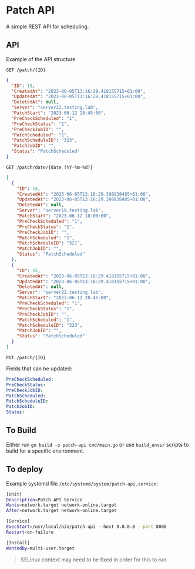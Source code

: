 # Patch API

A simple REST API for scheduling.

## API

Example of the API structure

`GET /patch/{ID}`

```json
{
  "ID": 15,
  "CreatedAt": "2023-06-05T13:16:29.418155715+01:00",
  "UpdatedAt": "2023-06-05T13:16:29.418155715+01:00",
  "DeletedAt": null,
  "Server": "server22.testing.lab",
  "PatchStart": "2023-06-12 20:45:00",
  "PreCheckScheduled": "1",
  "PreCheckStatus": "1",
  "PreCheckJobID": "",
  "PatchScheduled": "1",
  "PatchScheduleID": "323",
  "PatchJobID": "",
  "Status": "PatchScheduled"
}
```

`GET /patch/date/{date (%Y-%m-%d)}`

```json
[
  {
    "ID": 14,
    "CreatedAt": "2023-06-05T13:16:29.398938485+01:00",
    "UpdatedAt": "2023-06-05T13:16:29.398938485+01:00",
    "DeletedAt": null,
    "Server": "server19.testing.lab",
    "PatchStart": "2023-06-12 18:00:00",
    "PreCheckScheduled": "1",
    "PreCheckStatus": "1",
    "PreCheckJobID": "",
    "PatchScheduled": "1",
    "PatchScheduleID": "321",
    "PatchJobID": "",
    "Status": "PatchScheduled"
  },
  {
    "ID": 15,
    "CreatedAt": "2023-06-05T13:16:29.418155715+01:00",
    "UpdatedAt": "2023-06-05T13:16:29.418155715+01:00",
    "DeletedAt": null,
    "Server": "server22.testing.lab",
    "PatchStart": "2023-06-12 20:45:00",
    "PreCheckScheduled": "1",
    "PreCheckStatus": "1",
    "PreCheckJobID": "",
    "PatchScheduled": "1",
    "PatchScheduleID": "323",
    "PatchJobID": "",
    "Status": "PatchScheduled"
  }
]
```

`PUT /patch/{ID}`

Fields that can be updated:

```yaml
PreCheckScheduled:
PreCheckStatus:
PreCheckJobID:
PatchScheduled:
PatchScheduleID:
PatchJobID:
Status:
```

## To Build

Either run `go build -o patch-api cmd/main.go` or use `build_envs/` scripts to build for a specific environment.

## To deploy

Example systemd file `/etc/systemd/system/patch-api.service`:

```bash
[Unit]
Description=Patch API Service
Wants=network.target network-online.target
After=network.target network-online.target

[Service]
ExecStart=/usr/local/bin/patch-api --host 0.0.0.0 --port 8080
Restart=on-failure

[Install]
WantedBy=multi-user.target
```

> SELinux context may need to be fixed in order for this to run.
